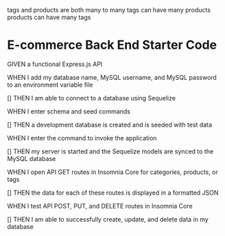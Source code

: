tags and products are both many to many
tags can have many products 
products can have many tags

# E-commerce Back End Starter Code

GIVEN a functional Express.js API

WHEN I add my database name, MySQL username, and MySQL password to an environment variable file

[] THEN I am able to connect to a database using Sequelize

WHEN I enter schema and seed commands

[] THEN a development database is created and is seeded with test data

WHEN I enter the command to invoke the application

[] THEN my server is started and the Sequelize models are synced to the MySQL database

WHEN I open API GET routes in Insomnia Core for categories, products, or tags

[] THEN the data for each of these routes is displayed in a formatted JSON

WHEN I test API POST, PUT, and DELETE routes in Insomnia Core

[] THEN I am able to successfully create, update, and delete data in my database
